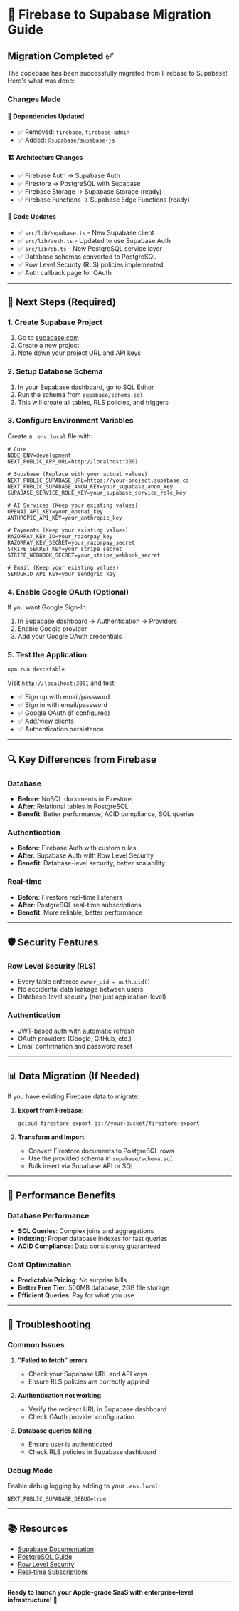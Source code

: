 # 🚀 Firebase to Supabase Migration Guide

## Migration Completed ✅

The codebase has been successfully migrated from Firebase to Supabase! Here's what was done:

### Changes Made

#### 🔧 **Dependencies Updated**
- ✅ Removed: `firebase`, `firebase-admin`
- ✅ Added: `@supabase/supabase-js`

#### 🏗️ **Architecture Changes**
- ✅ Firebase Auth → Supabase Auth
- ✅ Firestore → PostgreSQL with Supabase
- ✅ Firebase Storage → Supabase Storage (ready)
- ✅ Firebase Functions → Supabase Edge Functions (ready)

#### 📝 **Code Updates**
- ✅ `src/lib/supabase.ts` - New Supabase client
- ✅ `src/lib/auth.ts` - Updated to use Supabase Auth
- ✅ `src/lib/db.ts` - New PostgreSQL service layer
- ✅ Database schemas converted to PostgreSQL
- ✅ Row Level Security (RLS) policies implemented
- ✅ Auth callback page for OAuth

---

## 🎯 Next Steps (Required)

### 1. Create Supabase Project
1. Go to [supabase.com](https://supabase.com)
2. Create a new project
3. Note down your project URL and API keys

### 2. Setup Database Schema
1. In your Supabase dashboard, go to SQL Editor
2. Run the schema from `supabase/schema.sql`
3. This will create all tables, RLS policies, and triggers

### 3. Configure Environment Variables
Create a `.env.local` file with:

```env
# Core
NODE_ENV=development
NEXT_PUBLIC_APP_URL=http://localhost:3001

# Supabase (Replace with your actual values)
NEXT_PUBLIC_SUPABASE_URL=https://your-project.supabase.co
NEXT_PUBLIC_SUPABASE_ANON_KEY=your_supabase_anon_key
SUPABASE_SERVICE_ROLE_KEY=your_supabase_service_role_key

# AI Services (Keep your existing values)
OPENAI_API_KEY=your_openai_key
ANTHROPIC_API_KEY=your_anthropic_key

# Payments (Keep your existing values)
RAZORPAY_KEY_ID=your_razorpay_key
RAZORPAY_KEY_SECRET=your_razorpay_secret
STRIPE_SECRET_KEY=your_stripe_secret
STRIPE_WEBHOOK_SECRET=your_stripe_webhook_secret

# Email (Keep your existing values)
SENDGRID_API_KEY=your_sendgrid_key
```

### 4. Enable Google OAuth (Optional)
If you want Google Sign-In:
1. In Supabase dashboard → Authentication → Providers
2. Enable Google provider
3. Add your Google OAuth credentials

### 5. Test the Application
```bash
npm run dev:stable
```

Visit `http://localhost:3001` and test:
- ✅ Sign up with email/password
- ✅ Sign in with email/password
- ✅ Google OAuth (if configured)
- ✅ Add/view clients
- ✅ Authentication persistence

---

## 🔍 Key Differences from Firebase

### Database
- **Before**: NoSQL documents in Firestore
- **After**: Relational tables in PostgreSQL
- **Benefit**: Better performance, ACID compliance, SQL queries

### Authentication
- **Before**: Firebase Auth with custom rules
- **After**: Supabase Auth with Row Level Security
- **Benefit**: Database-level security, better scalability

### Real-time
- **Before**: Firestore real-time listeners
- **After**: PostgreSQL real-time subscriptions
- **Benefit**: More reliable, better performance

---

## 🛡️ Security Features

### Row Level Security (RLS)
- Every table enforces `owner_uid = auth.uid()`
- No accidental data leakage between users
- Database-level security (not just application-level)

### Authentication
- JWT-based auth with automatic refresh
- OAuth providers (Google, GitHub, etc.)
- Email confirmation and password reset

---

## 📊 Data Migration (If Needed)

If you have existing Firebase data to migrate:

1. **Export from Firebase**:
   ```bash
   gcloud firestore export gs://your-bucket/firestore-export
   ```

2. **Transform and Import**:
   - Convert Firestore documents to PostgreSQL rows
   - Use the provided schema in `supabase/schema.sql`
   - Bulk insert via Supabase API or SQL

---

## 🚀 Performance Benefits

### Database Performance
- **SQL Queries**: Complex joins and aggregations
- **Indexing**: Proper database indexes for fast queries
- **ACID Compliance**: Data consistency guaranteed

### Cost Optimization
- **Predictable Pricing**: No surprise bills
- **Better Free Tier**: 500MB database, 2GB file storage
- **Efficient Queries**: Pay for what you use

---

## 🔧 Troubleshooting

### Common Issues

1. **"Failed to fetch" errors**
   - Check your Supabase URL and API keys
   - Ensure RLS policies are correctly applied

2. **Authentication not working**
   - Verify the redirect URL in Supabase dashboard
   - Check OAuth provider configuration

3. **Database queries failing**
   - Ensure user is authenticated
   - Check RLS policies in Supabase dashboard

### Debug Mode
Enable debug logging by adding to your `.env.local`:
```env
NEXT_PUBLIC_SUPABASE_DEBUG=true
```

---

## 📚 Resources

- [Supabase Documentation](https://supabase.com/docs)
- [PostgreSQL Guide](https://supabase.com/docs/guides/database)
- [Row Level Security](https://supabase.com/docs/guides/auth/row-level-security)
- [Real-time Subscriptions](https://supabase.com/docs/guides/realtime)

---

**Ready to launch your Apple-grade SaaS with enterprise-level infrastructure! 🚀**
